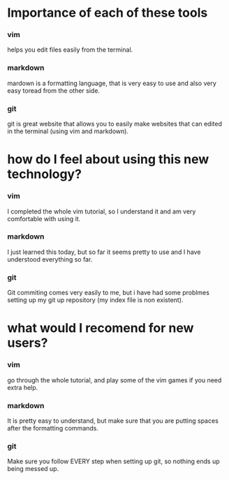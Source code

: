 # Importance of each of these tools
### vim
helps you edit files easily from the terminal.
### markdown
mardown is a formatting language, that is very easy to use and also very easy toread from the other side.
### git
git is great website that allows you to easily make websites that can edited in the terminal (using vim and markdown).

# how do I feel about using this new technology?
### vim
I completed the whole vim tutorial, so I understand it and am very comfortable with using it.
### markdown 
I just learned this today, but so far it seems pretty to use and I have understood everything so far.
### git
Git commiting comes very easily to me, but i have had some problmes setting up my git up repository (my index file is non existent).

# what would I recomend for new users?
### vim 
go through the whole tutorial, and play some of the vim games if you need extra help.
### markdown
It is pretty easy to understand, but make sure that you are putting spaces after the formatting commands.
### git
Make sure you follow EVERY step when setting up git, so nothing ends up being messed up.

